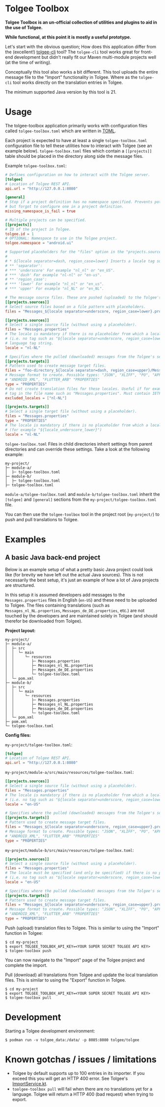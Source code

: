 # Tolgee Toolbox

**Tolgee Toolbox is an un-official collection of utilities and plugins to aid in the use of Tolgee.**

**While functional, at this point it is mostly a useful prototype.**

Let's start with the obvious question; How does this application differ from the (excellent!) [tolgee-cli](https://github.com/tolgee/tolgee-cli) tool? The `tolgee-cli` tool works great for front-end development but didn't really fit our Maven multi-module projects well (at the time of writing). 

Conceptually this tool also works a bit different. This tool uploads the entire message file to the "Import" functionality in Tolgee. Where as the `tolgee-cli` tool works directly on the translation entries in Tolgee.

The minimum supported Java version by this tool is 21.

# Usage

The tolgee-toolbox application primarily works with configuration files called `tolgee-toolbox.toml` which are written in [TOML](https://toml.io/).

Each project is expected to have at least a single `tolgee-toolbox.toml` configuration file to tell these utilities how to interact with Tolgee (see an example below). `tolgee-toolbox.toml` files which contain a `[[projects]]` table should be placed in the directory along side the message files.

Example `tolgee-toolbox.toml`:

```toml
# Defines configuration on how to interact with the Tolgee server.
[tolgee]
# Location of Tolgee REST API.
api.url = "http://127.0.0.1:8080"

[general]
# Stop if a project definition has no namespace specified. Prevents potentially messy accidents if you use namespaces 
# but forgot to configure one in a project definition.
missing_namespace_is_fail = true

# Multiple projects can be specified.
[[projects]]
# ID of the project in Tolgee.
tolgee.id = 1
# OPTIONAL: Namespace to use in the Tolgee project.
tolgee.namespace = "android.ui"

# Supported placeholders for the "files" option in the "projects.sources" and "projects.targets":
# 
# * ${locale separator=dash, region_case=lower} Inserts a locale tag such as 'nl_NL'. Requires the following options:
# ** 'separator':
# *** 'underscore' For example "nl_nl" or "en_US".
# *** 'dash' For example "nl-nl" or "en-us".
# ** 'region_case':
# *** 'lower' For example "nl_nl" or "en_us".
# *** 'upper' For example "nl_NL" or "en_NL".

# The message source files. These are pushed (uploaded) to the Tolgee's server import functionality.
[[projects.sources]]
# Select source files based on a file pattern with placeholders. 
files = "Messages_${locale separator=underscore, region_case=lower}.properties"

[[projects.sources]]
# Select a single source file (without using a placeholder).
files = "Messages.properties"
# The locale is mandatory if there is no placeholder from which a locale can be extracted 
# (i.e. no tag such as "${locale separator=underscore, region_case=lower}"). Must be specified as a IETF BCP 47 
# language tag string.
locale = "nl-NL"

# Specifies where the pulled (downloaded) messages from the Tolgee's server export functionality are written to.
[[projects.targets]]
# Pattern used to create message target files. 
files = "foo-directory_${locale separator=dash, region_case=upper}/Messages.properties"
# Message format to create. Possible types: "JSON", "XLIFF", "PO", "APPLE_STRINGS_STRINGSDICT", "APPLE_XLIFF", 
# "ANDROID_XML", "FLUTTER_ARB" "PROPERTIES"
type = "PROPERTIES"
# Do not create translation files for these locales. Useful if for example there is a base language without a 
# tag in the file name such as "Messages.properties". Must contain IETF BCP 47 language tag strings.
excluded_locales = ["nl-NL"]

[[projects.targets]]
# Select a single target file (without using a placeholder).
files = "Messages.properties"
type = "PROPERTIES"
# The locale is mandatory if there is no placeholder from which a locale can be extracted 
# (for example "${locale_underscore_lower}")
locale = "nl-NL"
```

`tolgee-toolbox.toml` Files in child directories inherit settings from parent directories and can override these settings. Take a look at the following example:

```
my-project/
├─ module-a/
│  ├─ tolgee-toolbox.toml     
├─ module-b/
│  ├─ tolgee-toolbox.toml
├─ tolgee-toolbox.toml
```

`module-a/tolgee-toolbox.toml` and `module-b/tolgee-toolbox.toml` inherit the `[tolgee]` and `[general]` sections from the `my-project/tolgee-toolbox.toml` file.

You can then use the `tolgee-toolbox` tool in the project root (`my-project/`) to push and pull translations to Tolgee.

# Examples

## A basic Java back-end project 

Below is an example setup of what a pretty basic Java project could look like (for brevity we have left out the actual Java sources). This is not necessarily the best setup, it's just an example of how a lot of Java projects are structured.

In this setup it is assumed developers add messages to the `Messages.properties` files in English (`en-US`) and these need to be uploaded to Tolgee. The files containing translations (such as `Messages_nl_NL.properties`, `Messages_de_DE.properties`, etc.) are not touched by the developers and are maintained solely in Tolgee (and should therefor be downloaded from Tolgee).

**Project layout:**

```
my-project/
├─ module-a/
│  ├─ src
│  │  └─ main
│  │     └─ resources
│  │        ├─ Messages.properties
│  │        ├─ Messages_nl_NL.properties
│  │        ├─ Messages_de_DE.properties
│  │        └─ tolgee-toolbox.toml 
│  └─ pom.xml 
├─ module-b/
│  ├─ src
│  │  └─ main
│  │     └─ resources
│  │        ├─ Messages.properties
│  │        ├─ Messages_nl_NL.properties
│  │        ├─ Messages_de_DE.properties
│  │        └─ tolgee-toolbox.toml 
│  └─ pom.xml
├─ pom.xml
└─ tolgee-toolbox.toml
```

**Config files:**

`my-project/tolgee-toolbox.toml`:
```toml
[tolgee]
# Location of Tolgee REST API.
api.url = "http://127.0.0.1:8080"
```

`my-project/module-a/src/main/resources/tolgee-toolbox.toml`:

```toml
[[projects.sources]]
# Select a single source file (without using a placeholder).
files = "Messages.properties"
# The locale is mandatory if there is no placeholder from which a locale can be extracted 
# (i.e. no tag such as "${locale separator=underscore, region_case=lower}")
locale = "en-US"

# Specifies where the pulled (downloaded) messages from the Tolgee's server export functionality are written to.
[[projects.targets]]
# Pattern used to create message target files. 
files = "Messages_${locale separator=underscore, region_case=upper}.properties"
# Message format to create. Possible types: "JSON", "XLIFF", "PO", "APPLE_STRINGS_STRINGSDICT", "APPLE_XLIFF", 
# "ANDROID_XML", "FLUTTER_ARB" "PROPERTIES"
type = "PROPERTIES"
```

`my-project/module-b/src/main/resources/tolgee-toolbox.toml`:

```toml
[[projects.sources]]
# Select a single source file (without using a placeholder).
files = "Messages.properties"
# The locale must be specified (and only be specified) if there is no placeholder from which a locale can be extracted 
# (i.e. no tag such as "${locale separator=underscore, region_case=lower}")
locale = "en-US"

# Specifies where the pulled (downloaded) messages from the Tolgee's server export functionality are written to.
[[projects.targets]]
# Pattern used to create message target files. 
files = "Messages_${locale separator=underscore, region_case=upper}.properties"
# Message format to create. Possible types: "JSON", "XLIFF", "PO", "APPLE_STRINGS_STRINGSDICT", "APPLE_XLIFF", 
# "ANDROID_XML", "FLUTTER_ARB" "PROPERTIES"
type = "PROPERTIES"
```

Push (upload) translation files to Tolgee. This is similar to using the "Import" function in Tolgee:

```shell
$ cd my-project
$ export TOLGEE_TOOLBOX_API_KEY=<YOUR SUPER SECRET TOLGEE API KEY>
$ tolgee-toolbox push
```

You can now navigate to the "Import" page of the Tolgee project and complete the import. 

Pull (download) all translations from Tolgee and update the local translation files. This is similar to using the "Export" function in Tolgee.

```shell
$ cd my-project
$ export TOLGEE_TOOLBOX_API_KEY=<YOUR SUPER SECRET TOLGEE API KEY>
$ tolgee-toolbox pull
```

# Development 

Starting a Tolgee development environment:

```shell
$ podman run -v tolgee_data:/data/ -p 8085:8080 tolgee/tolgee
```

# Known gotchas / issues / limitations

* Tolgee by default supports up to 100 entries in its importer. If you exceed this you will get an HTTP 400 error. See Tolgee's [ImportService.kt](https://github.com/tolgee/tolgee-platform/blob/c39d3dbb5351ffc7d237f1a854d146eb6663d851/backend/data/src/main/kotlin/io/tolgee/service/dataImport/ImportService.kt#L89-L91).
* `toolgee-toolbox pull` will fail when there are no translations yet for a language. Tolgee will return a HTTP 400 (bad request) when trying to export.
